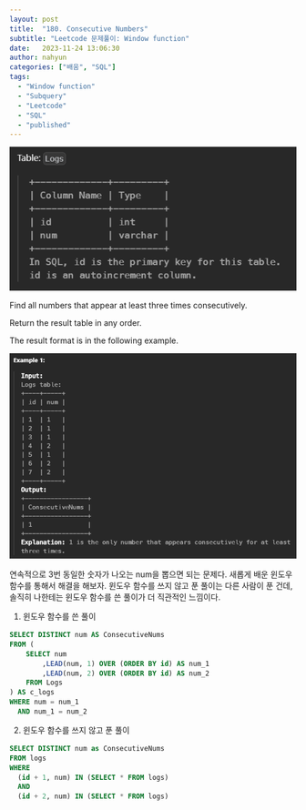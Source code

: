 ```yaml
---
layout: post
title:  "180. Consecutive Numbers"
subtitle: "Leetcode 문제풀이: Window function"
date:   2023-11-24 13:06:30
author: nahyun
categories: ["배움", "SQL"]
tags:
  - "Window function"
  - "Subquery"
  - "Leetcode"
  - "SQL"
  - "published"
---
```



![Image Alt photo_exhibition](/assets/img/231124/leetcode_15.png)

Find all numbers that appear at least three times consecutively.

Return the result table in any order.

The result format is in the following example.

![Image Alt photo_exhibition](/assets/img/231124/leetcode_16.png)

연속적으로 3번 동일한 숫자가 나오는 num을 뽑으면 되는 문제다. 새롭게 배운 윈도우 함수를 통해서 해결을 해보자. 윈도우 함수를 쓰지 않고 푼 풀이는 다른 사람이 푼 건데, 솔직히 나한테는 윈도우 함수를 쓴 풀이가 더 직관적인 느낌이다.  


1. 윈도우 함수를 쓴 풀이
```sql
SELECT DISTINCT num AS ConsecutiveNums 
FROM (
    SELECT num
        ,LEAD(num, 1) OVER (ORDER BY id) AS num_1
        ,LEAD(num, 2) OVER (ORDER BY id) AS num_2
    FROM Logs
) AS c_logs
WHERE num = num_1 
  AND num_1 = num_2
  ```


2. 윈도우 함수를 쓰지 않고 푼 풀이
```sql
SELECT DISTINCT num as ConsecutiveNums
FROM logs
WHERE 
  (id + 1, num) IN (SELECT * FROM logs) 
  AND 
  (id + 2, num) IN (SELECT * FROM logs)
```